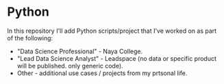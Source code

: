 # Python
In this repository I'll add Python scripts/project that I've worked on as part of the following:
- "Data Science Professional" - Naya College.
- "Lead Data Science Analyst" - Leadspace (no data or specific product will be published. only generic code).
- Other - additional use cases / projects from my prtsonal life.
